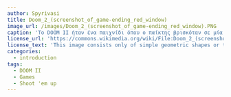 ```yaml
---
author: Spyrivasi
title: Doom_2_(screenshot_of_game-ending_red_window)
image_url: /images/Doom_2_(screenshot_of_game-ending_red_window).PNG
caption: 'Το DOOM II ήταν ένα παιχνίδι όπου ο παίκτης βρισκόταν σε μία κατάσταση αποκάλυψης και προσπαθούσε σκοτώνοντας να σωθεί ο ίδιος. Εμφανίστηκε το 1994 για MS-DOS και έναν χρόνο αργότερα σε Macintosh.'
license_url: 'https://commons.wikimedia.org/wiki/File:Doom_2_(screenshot_of_game-ending_red_window).PNG'
license_text: 'This image consists only of simple geometric shapes or text. It does not meet the threshold of originality needed for copyright protection, and is therefore in the public domain. Although it is free of copyright restrictions, this image may still be subject to other restrictions. See WP:PD#Fonts and typefaces or Template talk:PD-textlogo for more information.'
categories: 
  - introduction
tags: 
  - DOOM II
  - Games
  - Shoot 'em up
---
```

